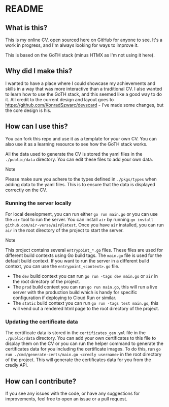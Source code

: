 # README

## What is this?

This is my online CV, open sourced here on GitHub for anyone to see. It's a work in progress, and I'm always looking for ways to improve it.

This is based on the GoTH stack (minus HTMX as I'm not using it here).

## Why did I make this?

I wanted to have a place where I could showcase my achievements and skills in a way that was more interactive than a traditional CV. I also wanted to learn how to use the GoTH stack, and this seemed like a good way to do it. All credit to the current design and layout goes to https://github.com/KonradSzwarc/devscard - I've made some changes, but the core design is his.

## How can I use this?

You can fork this repo and use it as a template for your own CV. You can also use it as a learning resource to see how the GoTH stack works.

All the data used to generate the CV is stored the yaml files in the `./public/data` directory. You can edit these files to add your own data.

> [!NOTE]
> Please make sure you adhere to the types defined in `./pkgs/types` when adding data to the yaml files. This is to ensure that the data is displayed correctly on the CV.

### Running the server locally

For local development, you can run either `go run main.go` or you can use the `air` tool to run the server. You can install `air` by running `go install github.com/air-verse/air@latest`. Once you have `air` installed, you can run `air` in the root directory of the project to start the server.

> [!NOTE]
> This project contains several `entrypoint_*.go` files. These files are used for different build contexts using Go build tags. The `main.go` file is used for the default build context. If you want to run the server in a different build context, you can use the `entrypoint_<context>.go` file.
>
> - The `dev` build context you can run `go run -tags dev main.go` or `air` in the root directory of the project.
> - The `prod` build context you can run `go run main.go`, this will run a live server with the production build which is handy for specific configuration if deploying to Cloud Run or similar.
> - The `static` build context you can run `go run -tags test main.go`, this will vend out a rendered html page to the root directory of the project.

### Updating the certificate data

The certificate data is stored in the `certificates_gen.yml` file in the `./public/data` directory. You can add your own certificates to this file to display them on the CV or you can run the helper command to generate the certificates data for you including the certificate images. To do this, run `go run ./cmd/generate-certs/main.go <credly username>` in the root directory of the project. This will generate the certificates data for you from the credly API.

## How can I contribute?

If you see any issues with the code, or have any suggestions for improvements, feel free to open an issue or a pull request.

